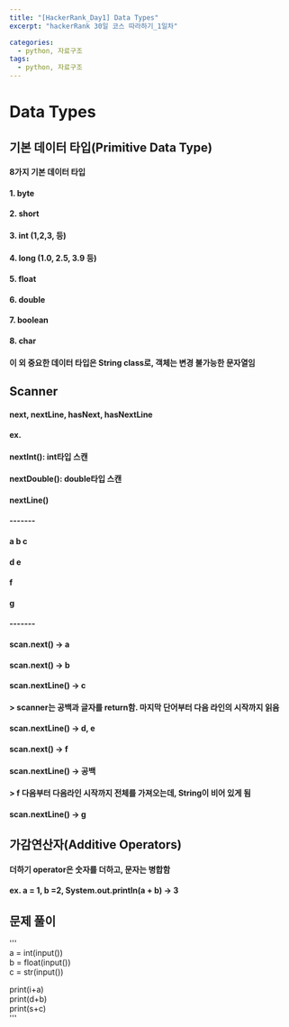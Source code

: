 ```yaml
---
title: "[HackerRank_Day1] Data Types"
excerpt: "hackerRank 30일 코스 따라하기_1일차"

categories:
  - python, 자료구조
tags:
  - python, 자료구조
---
```


# Data Types    
## 기본 데이터 타입(Primitive Data Type)        
#### 8가지 기본 데이터 타입         
#### 1. byte         
#### 2. short          
#### 3. int (1,2,3, 등)          
#### 4. long (1.0, 2.5, 3.9 등)            
#### 5. float             
#### 6. double           
#### 7. boolean              
#### 8. char              
#### 이 외 중요한 데이터 타입은 String class로, 객체는 변경 불가능한 문자열임                   
             
## Scanner
#### next, nextLine, hasNext, hasNextLine
#### ex. 
#### nextInt(): int타입 스캔
#### nextDouble(): double타입 스캔
#### nextLine()
      
#### -------    
#### a b c    
#### d e    
#### f    
#### g    
#### -------   
#### scan.next() -> a    
#### scan.next() -> b
#### scan.nextLine() -> c
#### > scanner는 공백과 글자를 return함. 마지막 단어부터 다음 라인의 시작까지 읽음
#### scan.nextLine() -> d, e
#### scan.next() -> f
#### scan.nextLine() -> 공백 
#### > f 다음부터 다음라인 시작까지 전체를 가져오는데, String이 비어 있게 됨
#### scan.nextLine() -> g

## 가감연산자(Additive Operators)
#### 더하기 operator은 숫자를 더하고, 문자는 병합함     
#### ex. a = 1, b =2, System.out.println(a + b) -> 3


    

## 문제 풀이
'''     
a = int(input())    
b = float(input())    
c = str(input())    
    
print(i+a)    
print(d+b)    
print(s+c)    
'''    

